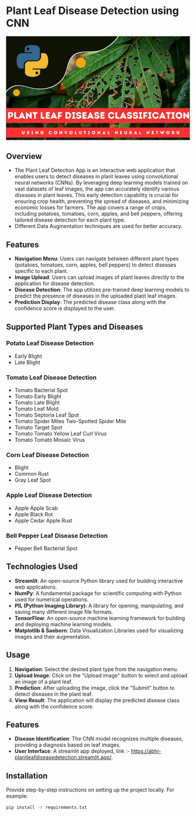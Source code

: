 # Plant Leaf Disease Detection using CNN

![banner](https://github.com/abhinavomer/plant_leaf_disease_detection/blob/main/pldd.jpg)
## Overview

- The Plant Leaf Detection App is an interactive web application that enables users to detect diseases in plant leaves using convolutional neural networks (CNNs). By leveraging deep learning models trained on vast datasets of leaf images, the app can accurately identify various diseases in plant leaves. This early detection capability is crucial for ensuring crop health, preventing the spread of diseases, and minimizing economic losses for farmers. The app covers a range of crops, including potatoes, tomatoes, corn, apples, and bell peppers, offering tailored disease detection for each plant type.
- Different Data Augmentation techniques are used for better accuracy.

## Features

- **Navigation Menu**: Users can navigate between different plant types (potatoes, tomatoes, corn, apples, bell peppers) to detect diseases specific to each plant.
- **Image Upload**: Users can upload images of plant leaves directly to the application for disease detection.
- **Disease Detection**: The app utilizes pre-trained deep learning models to predict the presence of diseases in the uploaded plant leaf images.
- **Prediction Display**: The predicted disease class along with the confidence score is displayed to the user.

## Supported Plant Types and Diseases

### Potato Leaf Disease Detection
- Early Blight
- Late Blight

### Tomato Leaf Disease Detection
- Tomato Bacterial Spot
- Tomato Early Blight
- Tomato Late Blight
- Tomato Leaf Mold
- Tomato Septoria Leaf Spot
- Tomato Spider Mites Two-Spotted Spider Mite
- Tomato Target Spot
- Tomato Tomato Yellow Leaf Curl Virus
- Tomato Tomato Mosaic Virus

### Corn Leaf Disease Detection
- Blight
- Common Rust
- Gray Leaf Spot

### Apple Leaf Disease Detection
- Apple Apple Scab
- Apple Black Rot
- Apple Cedar Apple Rust

### Bell Pepper Leaf Disease Detection
- Pepper Bell Bacterial Spot

## Technologies Used

- **Streamlit**: An open-source Python library used for building interactive web applications.
- **NumPy**: A fundamental package for scientific computing with Python used for numerical operations.
- **PIL (Python Imaging Library)**: A library for opening, manipulating, and saving many different image file formats.
- **TensorFlow**: An open-source machine learning framework for building and deploying machine learning models.
- **Matplotlib & Saeborn**: Data Visualization Libraries used for visualizing images and their augmentation.

## Usage

1. **Navigation**: Select the desired plant type from the navigation menu.
2. **Upload Image**: Click on the "Upload image" button to select and upload an image of a plant leaf.
3. **Prediction**: After uploading the image, click the "Submit" button to detect diseases in the plant leaf.
4. **View Result**: The application will display the predicted disease class along with the confidence score.

## Features
- **Disease Identification**: The CNN model recognizes multiple diseases, providing a diagnosis based on leaf images.
- **User Interface**: A streamlit app deployed, link :- https://abhi-plantleafdiseasedetection.streamlit.app/.

## Installation
Provide step-by-step instructions on setting up the project locally. For example:
```bash
pip install -r requirements.txt
